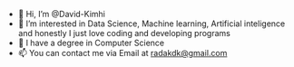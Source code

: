 - 👋 Hi, I’m @David-Kimhi
- 👀 I’m interested in Data Science, Machine learning, Artificial inteligence and honestly I just love coding and developing programs
- 🌱 I have a degree in Computer Science 
- 📫 You can contact me via Email at radakdk@gmail.com

<!---
David-Kimhi/David-Kimhi is a ✨ special ✨ repository because its `README.md` (this file) appears on your GitHub profile.
You can click the Preview link to take a look at your changes.
--->
